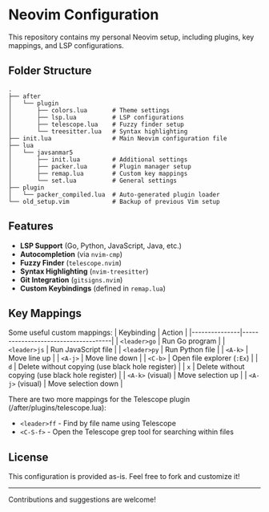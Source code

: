 # Neovim Configuration

This repository contains my personal Neovim setup, including plugins, key mappings, and LSP configurations. 

## Folder Structure
```
.
├── after
│   └── plugin
│       ├── colors.lua       # Theme settings
│       ├── lsp.lua          # LSP configurations
│       ├── telescope.lua    # Fuzzy finder setup
│       └── treesitter.lua   # Syntax highlighting
├── init.lua                 # Main Neovim configuration file
├── lua
│   └── javsanmar5
│       ├── init.lua         # Additional settings
│       ├── packer.lua       # Plugin manager setup
│       ├── remap.lua        # Custom key mappings
│       └── set.lua          # General settings
├── plugin
│   └── packer_compiled.lua  # Auto-generated plugin loader
└── old_setup.vim            # Backup of previous Vim setup
```

## Features
- **LSP Support** (Go, Python, JavaScript, Java, etc.)
- **Autocompletion** (via `nvim-cmp`)
- **Fuzzy Finder** (`telescope.nvim`)
- **Syntax Highlighting** (`nvim-treesitter`)
- **Git Integration** (`gitsigns.nvim`)
- **Custom Keybindings** (defined in `remap.lua`)

## Key Mappings
Some useful custom mappings:
| Keybinding    | Action                              |
|---------------|-------------------------------------|
| `<leader>go`  | Run Go program                      |
| `<leader>js`  | Run JavaScript file                 |
| `<leader>py`  | Run Python file                     |
| `<A-k>`       | Move line up                        |
| `<A-j>`       | Move line down                      |
| `<C-b>`       | Open file explorer (`:Ex`)          |
| `d`           | Delete without copying (use black hole register) |
| `x`           | Delete without copying (use black hole register) |
| `<A-k>` (visual) | Move selection up                   |
| `<A-j>` (visual) | Move selection down                 |

There are two more mappings for the Telescope plugin (/after/plugins/telescope.lua):
- `<leader>ff` - Find by file name using Telescope
- `<C-S-f>` - Open the Telescope grep tool for searching within files

## License
This configuration is provided as-is. Feel free to fork and customize it!

---
Contributions and suggestions are welcome! 

